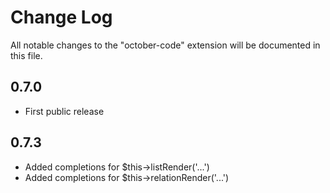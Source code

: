 # Change Log

All notable changes to the "october-code" extension will be documented in this file.

## 0.7.0

- First public release

## 0.7.3

- Added completions for $this->listRender('...')
- Added completions for $this->relationRender('...')
